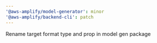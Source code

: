 ```yaml
---
'@aws-amplify/model-generator': minor
'@aws-amplify/backend-cli': patch
---
```


Rename target format type and prop in model gen package
